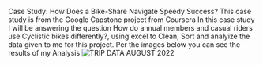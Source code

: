 Case Study: How Does a Bike-Share Navigate Speedy Success?
This case study is from the Google Capstone project from Coursera 
In this case study I will be answering the question How do annual members and casual riders use Cyclistic bikes differently?, using excel to Clean, Sort and analyize the data given to me for this project. 
Per the images below you can see the results of my Analysis
![TRIP DATA AUGUST 2022](https://github.com/Sbennett3405/Portfolio/assets/127814929/ce5ad1d1-8aee-4ce1-94af-badb097e2d79)

